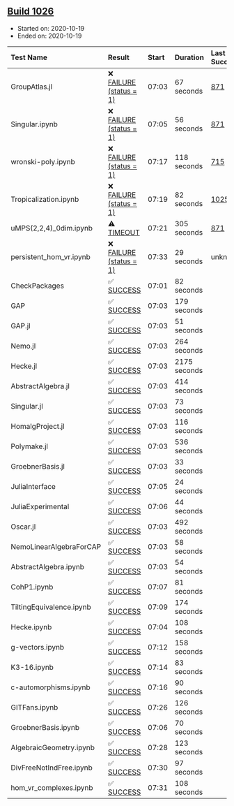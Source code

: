## [Build 1026](https://oscarci.mathematik.uni-kl.de/job/oscar-stable/1026/)

* Started on: 2020-10-19
* Ended on: 2020-10-19

| Test Name    | Result | Start | Duration | Last Success | First Failure |
|:-------------|:-------|:------|:---------|:-------------|:--------------|
| GroupAtlas.jl | ❌ [FAILURE (status = 1)](https://oscarci.mathematik.uni-kl.de/job/oscar-stable/1026/artifact/logs/build-1026/GroupAtlas.jl.log) | 07:03 | 67 seconds | [871](https://oscarci.mathematik.uni-kl.de/job/oscar-stable/871/) | [872](https://oscarci.mathematik.uni-kl.de/job/oscar-stable/872/) |
| Singular.ipynb | ❌ [FAILURE (status = 1)](https://oscarci.mathematik.uni-kl.de/job/oscar-stable/1026/artifact/logs/build-1026/Singular.ipynb.log) | 07:05 | 56 seconds | [871](https://oscarci.mathematik.uni-kl.de/job/oscar-stable/871/) | [872](https://oscarci.mathematik.uni-kl.de/job/oscar-stable/872/) |
| wronski-poly.ipynb | ❌ [FAILURE (status = 1)](https://oscarci.mathematik.uni-kl.de/job/oscar-stable/1026/artifact/logs/build-1026/wronski-poly.ipynb.log) | 07:17 | 118 seconds | [715](https://oscarci.mathematik.uni-kl.de/job/oscar-stable/715/) | [716](https://oscarci.mathematik.uni-kl.de/job/oscar-stable/716/) |
| Tropicalization.ipynb | ❌ [FAILURE (status = 1)](https://oscarci.mathematik.uni-kl.de/job/oscar-stable/1026/artifact/logs/build-1026/Tropicalization.ipynb.log) | 07:19 | 82 seconds | [1025](https://oscarci.mathematik.uni-kl.de/job/oscar-stable/1025/) | [1026](https://oscarci.mathematik.uni-kl.de/job/oscar-stable/1026/) |
| uMPS(2,2,4)_0dim.ipynb | ⚠ [TIMEOUT](https://oscarci.mathematik.uni-kl.de/job/oscar-stable/1026/artifact/logs/build-1026/uMPS-2-2-4-_0dim.ipynb.log) | 07:21 | 305 seconds | [871](https://oscarci.mathematik.uni-kl.de/job/oscar-stable/871/) | [872](https://oscarci.mathematik.uni-kl.de/job/oscar-stable/872/) |
| persistent_hom_vr.ipynb | ❌ [FAILURE (status = 1)](https://oscarci.mathematik.uni-kl.de/job/oscar-stable/1026/artifact/logs/build-1026/persistent_hom_vr.ipynb.log) | 07:33 | 29 seconds | unknown | unknown |
| CheckPackages | ✅ [SUCCESS](https://oscarci.mathematik.uni-kl.de/job/oscar-stable/1026/artifact/logs/build-1026/CheckPackages.log) | 07:01 | 82 seconds |  |  |
| GAP | ✅ [SUCCESS](https://oscarci.mathematik.uni-kl.de/job/oscar-stable/1026/artifact/logs/build-1026/GAP.log) | 07:03 | 179 seconds |  |  |
| GAP.jl | ✅ [SUCCESS](https://oscarci.mathematik.uni-kl.de/job/oscar-stable/1026/artifact/logs/build-1026/GAP.jl.log) | 07:03 | 51 seconds |  |  |
| Nemo.jl | ✅ [SUCCESS](https://oscarci.mathematik.uni-kl.de/job/oscar-stable/1026/artifact/logs/build-1026/Nemo.jl.log) | 07:03 | 264 seconds |  |  |
| Hecke.jl | ✅ [SUCCESS](https://oscarci.mathematik.uni-kl.de/job/oscar-stable/1026/artifact/logs/build-1026/Hecke.jl.log) | 07:03 | 2175 seconds |  |  |
| AbstractAlgebra.jl | ✅ [SUCCESS](https://oscarci.mathematik.uni-kl.de/job/oscar-stable/1026/artifact/logs/build-1026/AbstractAlgebra.jl.log) | 07:03 | 414 seconds |  |  |
| Singular.jl | ✅ [SUCCESS](https://oscarci.mathematik.uni-kl.de/job/oscar-stable/1026/artifact/logs/build-1026/Singular.jl.log) | 07:03 | 73 seconds |  |  |
| HomalgProject.jl | ✅ [SUCCESS](https://oscarci.mathematik.uni-kl.de/job/oscar-stable/1026/artifact/logs/build-1026/HomalgProject.jl.log) | 07:03 | 116 seconds |  |  |
| Polymake.jl | ✅ [SUCCESS](https://oscarci.mathematik.uni-kl.de/job/oscar-stable/1026/artifact/logs/build-1026/Polymake.jl.log) | 07:03 | 536 seconds |  |  |
| GroebnerBasis.jl | ✅ [SUCCESS](https://oscarci.mathematik.uni-kl.de/job/oscar-stable/1026/artifact/logs/build-1026/GroebnerBasis.jl.log) | 07:03 | 33 seconds |  |  |
| JuliaInterface | ✅ [SUCCESS](https://oscarci.mathematik.uni-kl.de/job/oscar-stable/1026/artifact/logs/build-1026/JuliaInterface.log) | 07:05 | 24 seconds |  |  |
| JuliaExperimental | ✅ [SUCCESS](https://oscarci.mathematik.uni-kl.de/job/oscar-stable/1026/artifact/logs/build-1026/JuliaExperimental.log) | 07:06 | 44 seconds |  |  |
| Oscar.jl | ✅ [SUCCESS](https://oscarci.mathematik.uni-kl.de/job/oscar-stable/1026/artifact/logs/build-1026/Oscar.jl.log) | 07:03 | 492 seconds |  |  |
| NemoLinearAlgebraForCAP | ✅ [SUCCESS](https://oscarci.mathematik.uni-kl.de/job/oscar-stable/1026/artifact/logs/build-1026/NemoLinearAlgebraForCAP.log) | 07:03 | 58 seconds |  |  |
| AbstractAlgebra.ipynb | ✅ [SUCCESS](https://oscarci.mathematik.uni-kl.de/job/oscar-stable/1026/artifact/logs/build-1026/AbstractAlgebra.ipynb.log) | 07:03 | 54 seconds |  |  |
| CohP1.ipynb | ✅ [SUCCESS](https://oscarci.mathematik.uni-kl.de/job/oscar-stable/1026/artifact/logs/build-1026/CohP1.ipynb.log) | 07:07 | 81 seconds |  |  |
| TiltingEquivalence.ipynb | ✅ [SUCCESS](https://oscarci.mathematik.uni-kl.de/job/oscar-stable/1026/artifact/logs/build-1026/TiltingEquivalence.ipynb.log) | 07:09 | 174 seconds |  |  |
| Hecke.ipynb | ✅ [SUCCESS](https://oscarci.mathematik.uni-kl.de/job/oscar-stable/1026/artifact/logs/build-1026/Hecke.ipynb.log) | 07:04 | 108 seconds |  |  |
| g-vectors.ipynb | ✅ [SUCCESS](https://oscarci.mathematik.uni-kl.de/job/oscar-stable/1026/artifact/logs/build-1026/g-vectors.ipynb.log) | 07:12 | 158 seconds |  |  |
| K3-16.ipynb | ✅ [SUCCESS](https://oscarci.mathematik.uni-kl.de/job/oscar-stable/1026/artifact/logs/build-1026/K3-16.ipynb.log) | 07:14 | 83 seconds |  |  |
| c-automorphisms.ipynb | ✅ [SUCCESS](https://oscarci.mathematik.uni-kl.de/job/oscar-stable/1026/artifact/logs/build-1026/c-automorphisms.ipynb.log) | 07:16 | 90 seconds |  |  |
| GITFans.ipynb | ✅ [SUCCESS](https://oscarci.mathematik.uni-kl.de/job/oscar-stable/1026/artifact/logs/build-1026/GITFans.ipynb.log) | 07:26 | 126 seconds |  |  |
| GroebnerBasis.ipynb | ✅ [SUCCESS](https://oscarci.mathematik.uni-kl.de/job/oscar-stable/1026/artifact/logs/build-1026/GroebnerBasis.ipynb.log) | 07:06 | 70 seconds |  |  |
| AlgebraicGeometry.ipynb | ✅ [SUCCESS](https://oscarci.mathematik.uni-kl.de/job/oscar-stable/1026/artifact/logs/build-1026/AlgebraicGeometry.ipynb.log) | 07:28 | 123 seconds |  |  |
| DivFreeNotIndFree.ipynb | ✅ [SUCCESS](https://oscarci.mathematik.uni-kl.de/job/oscar-stable/1026/artifact/logs/build-1026/DivFreeNotIndFree.ipynb.log) | 07:30 | 97 seconds |  |  |
| hom_vr_complexes.ipynb | ✅ [SUCCESS](https://oscarci.mathematik.uni-kl.de/job/oscar-stable/1026/artifact/logs/build-1026/hom_vr_complexes.ipynb.log) | 07:31 | 108 seconds |  |  |
